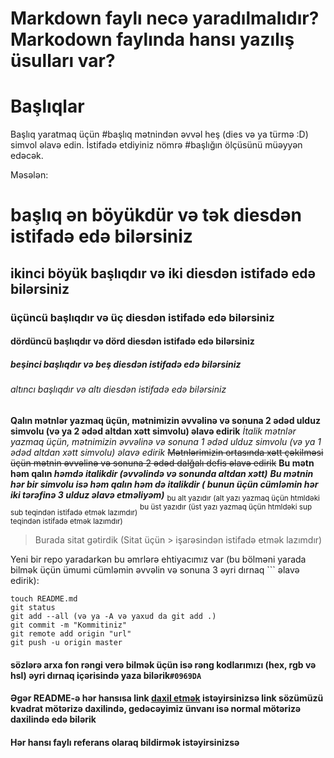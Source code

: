 # Markdown faylı necə yaradılmalıdır? Markodown faylında hansı yazılış üsulları var?

# Başlıqlar
Başlıq yaratmaq üçün #başlıq mətnindən əvvəl heş (dies və ya türmə :D) simvol əlavə edin. İstifadə etdiyiniz nömrə #başlığın ölçüsünü müəyyən edəcək.

Məsələn:
# başlıq ən böyükdür və tək diesdən istifadə edə bilərsiniz
## ikinci böyük başlıqdır və iki diesdən istifadə edə bilərsiniz
### üçüncü başlıqdır və üç diesdən istifadə edə bilərsiniz
#### dördüncü başlıqdır və dörd diesdən istifadə edə bilərsiniz
##### beşinci başlıqdır və beş diesdən istifadə edə bilərsiniz
###### altıncı başlıqdır və altı diesdən istifadə edə bilərsiniz


**Qalın mətnlər yazmaq üçün, mətnimizin əvvəlinə və sonuna 2 ədəd ulduz simvolu (və ya 2 ədəd altdan xətt simvolu) əlavə edirik**
*İtalik mətnlər yazmaq üçün, mətnimizin əvvəlinə və sonuna 1 ədəd ulduz simvolu (və ya 1 ədəd altdan xətt simvolu)  əlavə edirik*
~~Mətnlərimizin ortasında xətt çəkilməsi üçün mətnin əvvəlinə və sonuna 2 ədəd dalğalı defis əlavə edirik~~
**Bu mətn həm qalın _həmdə  italikdir (əvvəlində və sonunda altdan xətt)_**
***Bu mətnin hər bir simvolu isə həm qalın həm də italikdir ( bunun üçün cümləmin hər iki tərəfinə 3 ulduz əlavə etməliyəm)***
<sub>bu alt yazıdır (alt yazı yazmaq üçün htmldəki sub teqindən istifadə etmək lazımdır)</sub>
<sup>bu üst yazıdır (üst yazı yazmaq üçün htmldəki sup teqindən istifadə etmək lazımdır)</sup>


> Burada sitat gətirdik (Sitat üçün > işarəsindən istifadə etmək lazımdır)

Yeni bir repo yaradarkən bu əmrlərə ehtiyacımız var (bu bölməni yarada bilmək üçün ümumi cümləmin əvvəlin və sonuna 3  əyri dırnaq ``` əlavə edirik): 
``` 
touch README.md
git status 
git add --all (və ya -A və yaxud da git add .)
git commit -m "Kommitiniz"
git remote add origin "url"
git push -u origin master
```
#### sözlərə arxa fon rəngi verə bilmək üçün isə rəng kodlarımızı (hex, rgb və hsl) əyri dırnaq içərisində yaza bilərik`#0969DA`

#### Əgər README-ə hər hansısa link [daxil etmək](https://www.instagram.com/rgacademy_org) istəyirsinizsə link sözümüzü kvadrat mötərizə daxilində, gedəcəyimiz ünvanı isə normal mötərizə daxilində edə bilərik

#### Hər hansı faylı referans olaraq bildirmək istəyirsinizsə